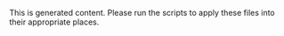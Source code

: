 This is generated content. Please run the scripts to apply these files into their appropriate places.
